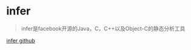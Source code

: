 # infer 

> infer是facebook开源的Java，C，C++以及Object-C的静态分析工具

[infer github][1]

[1]: https://github.com/facebook/infer